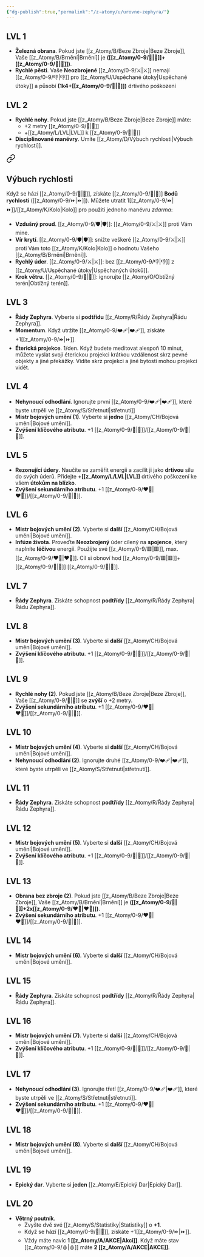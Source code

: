 ```yaml
---
{"dg-publish":true,"permalink":"/z-atomy/u/urovne-zephyra/"}
---
```


## LVL 1
- **Železná obrana**. Pokud jste [[z_Atomy/B/Beze Zbroje\|Beze Zbroje]], Vaše [[z_Atomy/B/Brnění\|Brnění]] je **([[z_Atomy/0-9/🎯\|🎯]]+[[z_Atomy/0-9/💪\|💪]])**.
- **Rychlé pěsti**. Vaše **Neozbrojené** [[z_Atomy/0-9/⚔️\|⚔️]] nemají [[z_Atomy/0-9/👎\|👎]] pro [[z_Atomy/U/Uspěchané útoky\|Uspěchané útoky]] a působí **(1k4+[[z_Atomy/0-9/💪\|💪]])** drtivého poškození
## LVL 2
- **Rychlé nohy**. Pokud jste [[z_Atomy/B/Beze Zbroje\|Beze Zbroje]] máte:
	- +2 metry [[z_Atomy/0-9/🏃\|🏃]]
	- +[[z_Atomy/L/LVL\|LVL]] k [[z_Atomy/0-9/🏁\|🏁]]
- **Disciplinované manévry**. Umíte [[z_Atomy/D/Výbuch rychlosti\|Výbuch rychlosti]].

<div class="transclusion internal-embed is-loaded"><a class="markdown-embed-link" href="/z-atomy/d/vybuch-rychlosti/" aria-label="Open link"><svg xmlns="http://www.w3.org/2000/svg" width="24" height="24" viewBox="0 0 24 24" fill="none" stroke="currentColor" stroke-width="2" stroke-linecap="round" stroke-linejoin="round" class="svg-icon lucide-link"><path d="M10 13a5 5 0 0 0 7.54.54l3-3a5 5 0 0 0-7.07-7.07l-1.72 1.71"></path><path d="M14 11a5 5 0 0 0-7.54-.54l-3 3a5 5 0 0 0 7.07 7.07l1.71-1.71"></path></svg></a><div class="markdown-embed">




## Výbuch rychlosti
Když se hází [[z_Atomy/0-9/🏁\|🏁]], získáte [[z_Atomy/0-9/🎯\|🎯]] **Bodů rychlosti** ([[z_Atomy/0-9/⏩\|⏩]]). 
Můžete utratit 1[[z_Atomy/0-9/⏩\|⏩]]/[[z_Atomy/K/Kolo\|Kolo]] pro použití jednoho manévru *zdarma*:
- **Vzdušný proud**. [[z_Atomy/0-9/🛡️\|🛡️]]: [[z_Atomy/0-9/⚔️\|⚔️]] proti Vám mine.
- **Vír krytí**. [[z_Atomy/0-9/🛡️\|🛡️]]: snižte veškeré [[z_Atomy/0-9/⚔️\|⚔️]] proti Vám toto [[z_Atomy/K/Kolo\|Kolo]] o hodnotu Vašeho [[z_Atomy/B/Brnění\|Brnění]].
- **Rychlý úder**. [[z_Atomy/0-9/⚔️\|⚔️]]: bez [[z_Atomy/0-9/👎\|👎]] z [[z_Atomy/U/Uspěchané útoky\|Uspěchaných útoků]].
- **Krok větru**. [[z_Atomy/0-9/🥾\|🥾]]: ignorujte [[z_Atomy/O/Obtížný terén\|Obtížný terén]].

</div></div>

## LVL 3
- **Řády Zephyra**. Vyberte si **podtřídu** [[z_Atomy/R/Řády Zephyra\|Řádu Zephyra]].
- **Momentum**. Když utržíte [[z_Atomy/0-9/❤️‍🩹\|❤️‍🩹]], získáte +1[[z_Atomy/0-9/⏩\|⏩]].
- **Éterická projekce**. 1/den. Když budete meditovat alespoň 10 minut, můžete vyslat svojí éterickou projekci krátkou vzdálenost skrz pevné objekty a jiné překážky. Vidíte skrz projekci a jiné bytosti mohou projekci vidět.
## LVL 4
- **Nehynoucí odhodlání**. Ignorujte první [[z_Atomy/0-9/❤️‍🩹\|❤️‍🩹]], které byste utrpěli ve [[z_Atomy/S/Střetnutí\|střetnutí]]
- **Mistr bojových umění (1)**. Vyberte si **jedno** [[z_Atomy/CH/Bojová umění\|Bojové umění]].
- **Zvýšení klíčového atributu**. +1 [[z_Atomy/0-9/🎯\|🎯]]/[[z_Atomy/0-9/💪\|💪]].
## LVL 5
- **Rezonující údery**. Naučíte se zaměřit energii a zacílit ji jako **drtivou** sílu do svých úderů. Přidejte **+[[z_Atomy/L/LVL\|LVL]]** drtivého poškození ke všem **útokům na blízko**.
- **Zvýšení sekundárního atributu**. +1 [[z_Atomy/0-9/❤️‍🔥\|❤️‍🔥]]/[[z_Atomy/0-9/📖\|📖]].
## LVL 6
- **Mistr bojových umění (2)**. Vyberte si **další** [[z_Atomy/CH/Bojová umění\|Bojové umění]].
- **Infúze života**. Proveďte **Neozbrojený** úder cílený na **spojence**, který naplníte **léčivou** energií. Použijte své [[z_Atomy/0-9/🟥\|🟥]], max. [[z_Atomy/0-9/❤️‍🔥\|❤️‍🔥]]. Cíl si obnoví hod [[z_Atomy/0-9/🟥\|🟥]]+[[z_Atomy/0-9/💪\|💪]] [[z_Atomy/0-9/💖\|💖]].
## LVL 7
- **Řády Zephyra**. Získáte schopnost **podtřídy** [[z_Atomy/R/Řády Zephyra\|Řádu Zephyra]].
## LVL 8
- **Mistr bojových umění (3)**. Vyberte si **další** [[z_Atomy/CH/Bojová umění\|Bojové umění]].
- **Zvýšení klíčového atributu**. +1 [[z_Atomy/0-9/🎯\|🎯]]/[[z_Atomy/0-9/💪\|💪]].
## LVL 9
- **Rychlé nohy (2)**. Pokud jste [[z_Atomy/B/Beze Zbroje\|Beze Zbroje]], Vaše [[z_Atomy/0-9/🏃\|🏃]] se **zvýší** o +2 metry.
- **Zvýšení sekundárního atributu**. +1 [[z_Atomy/0-9/❤️‍🔥\|❤️‍🔥]]/[[z_Atomy/0-9/📖\|📖]].
## LVL 10
- **Mistr bojových umění (4)**. Vyberte si **další** [[z_Atomy/CH/Bojová umění\|Bojové umění]].
- **Nehynoucí odhodlání (2)**. Ignorujte druhé [[z_Atomy/0-9/❤️‍🩹\|❤️‍🩹]], které byste utrpěli ve [[z_Atomy/S/Střetnutí\|střetnutí]].
## LVL 11
- **Řády Zephyra**. Získáte schopnost **podtřídy** [[z_Atomy/R/Řády Zephyra\|Řádu Zephyra]].
## LVL 12
- **Mistr bojových umění (5)**. Vyberte si **další** [[z_Atomy/CH/Bojová umění\|Bojové umění]].
- **Zvýšení klíčového atributu**. +1 [[z_Atomy/0-9/🎯\|🎯]]/[[z_Atomy/0-9/💪\|💪]].
## LVL 13
- **Obrana bez zbroje (2)**. Pokud jste [[z_Atomy/B/Beze Zbroje\|Beze Zbroje]], Vaše [[z_Atomy/B/Brnění\|Brnění]] je **([[z_Atomy/0-9/🎯\|🎯]]+2x[[z_Atomy/0-9/❤️‍🔥\|❤️‍🔥]])**.
- **Zvýšení sekundárního atributu**. +1 [[z_Atomy/0-9/❤️‍🔥\|❤️‍🔥]]/[[z_Atomy/0-9/📖\|📖]].
## LVL 14
- **Mistr bojových umění (6)**. Vyberte si **další** [[z_Atomy/CH/Bojová umění\|Bojové umění]].
## LVL 15
- **Řády Zephyra**. Získáte schopnost **podtřídy** [[z_Atomy/R/Řády Zephyra\|Řádu Zephyra]].
## LVL 16
- **Mistr bojových umění (7)**. Vyberte si **další** [[z_Atomy/CH/Bojová umění\|Bojové umění]].
- **Zvýšení klíčového atributu**. +1 [[z_Atomy/0-9/🎯\|🎯]]/[[z_Atomy/0-9/💪\|💪]].
## LVL 17
- **Nehynoucí odhodlání (3)**. Ignorujte třetí [[z_Atomy/0-9/❤️‍🩹\|❤️‍🩹]], které byste utrpěli ve [[z_Atomy/S/Střetnutí\|střetnutí]].
- **Zvýšení sekundárního atributu**. +1 [[z_Atomy/0-9/❤️‍🔥\|❤️‍🔥]]/[[z_Atomy/0-9/📖\|📖]].
## LVL 18
- **Mistr bojových umění (8)**. Vyberte si **další** [[z_Atomy/CH/Bojová umění\|Bojové umění]].
## LVL 19
- **Epický dar**. Vyberte si **jeden** [[z_Atomy/E/Epický Dar\|Epický Dar]].
## LVL 20
- **Větrný poutník**. 
	- Zvyšte dvě své [[z_Atomy/S/Statistiky\|Statistiky]] o **+1**.
	- Když se hází [[z_Atomy/0-9/🏁\|🏁]], získáte +1[[z_Atomy/0-9/⏩\|⏩]]. 
	- Vždy máte navíc **1 [[z_Atomy/A/AKCE\|Akci]]**. Když máte stav [[z_Atomy/0-9/🩸\|🩸]] máte **2 [[z_Atomy/A/AKCE\|AKCE]]**.